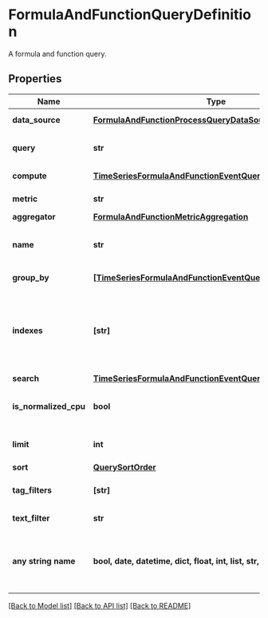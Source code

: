 # FormulaAndFunctionQueryDefinition

A formula and function query.
## Properties
Name | Type | Description | Notes
------------ | ------------- | ------------- | -------------
**data_source** | [**FormulaAndFunctionProcessQueryDataSource**](FormulaAndFunctionProcessQueryDataSource.md) |  | defaults to nulltype.Null
**query** | **str** | Metrics query definition. | defaults to nulltype.Null
**compute** | [**TimeSeriesFormulaAndFunctionEventQueryDefinitionCompute**](TimeSeriesFormulaAndFunctionEventQueryDefinitionCompute.md) |  | defaults to nulltype.Null
**metric** | **str** | Process metric name. | defaults to nulltype.Null
**aggregator** | [**FormulaAndFunctionMetricAggregation**](FormulaAndFunctionMetricAggregation.md) |  | [optional] 
**name** | **str** | Name of query for use in formulas. | [optional] 
**group_by** | [**[TimeSeriesFormulaAndFunctionEventQueryGroupBy]**](TimeSeriesFormulaAndFunctionEventQueryGroupBy.md) | Group by options. | [optional] 
**indexes** | **[str]** | An array of index names to query in the stream. Omit or use &#x60;[]&#x60; to query all indexes at once. | [optional] 
**search** | [**TimeSeriesFormulaAndFunctionEventQueryDefinitionSearch**](TimeSeriesFormulaAndFunctionEventQueryDefinitionSearch.md) |  | [optional] 
**is_normalized_cpu** | **bool** | Whether to normalize the CPU percentages. | [optional] 
**limit** | **int** | Number of hits to return. | [optional] 
**sort** | [**QuerySortOrder**](QuerySortOrder.md) |  | [optional] 
**tag_filters** | **[str]** | An array of tags to filter by. | [optional] 
**text_filter** | **str** | Text to use as filter. | [optional] 
**any string name** | **bool, date, datetime, dict, float, int, list, str, none_type** | any string name can be used but the value must be the correct type | [optional]

[[Back to Model list]](README.md#documentation-for-models) [[Back to API list]](README.md#documentation-for-api-endpoints) [[Back to README]](README.md)


